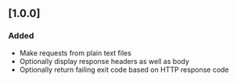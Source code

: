 ## [1.0.0]
### Added
- Make requests from plain text files
- Optionally display response headers as well as body
- Optionally return failing exit code based on HTTP response code
